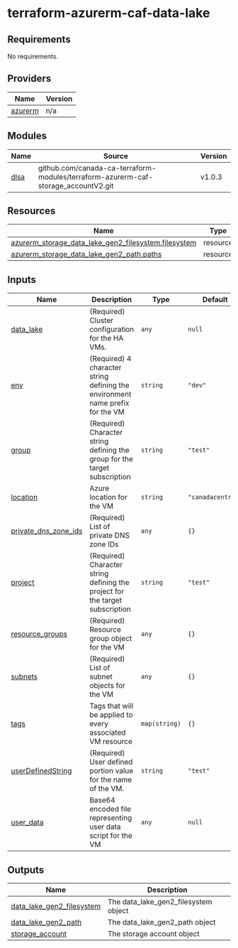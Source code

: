 # terraform-azurerm-caf-data-lake
<!-- BEGIN_TF_DOCS -->
## Requirements

No requirements.

## Providers

| Name | Version |
|------|---------|
| <a name="provider_azurerm"></a> [azurerm](#provider\_azurerm) | n/a |

## Modules

| Name | Source | Version |
|------|--------|---------|
| <a name="module_dlsa"></a> [dlsa](#module\_dlsa) | github.com/canada-ca-terraform-modules/terraform-azurerm-caf-storage_accountV2.git | v1.0.3 |

## Resources

| Name | Type |
|------|------|
| [azurerm_storage_data_lake_gen2_filesystem.filesystem](https://registry.terraform.io/providers/hashicorp/azurerm/latest/docs/resources/storage_data_lake_gen2_filesystem) | resource |
| [azurerm_storage_data_lake_gen2_path.paths](https://registry.terraform.io/providers/hashicorp/azurerm/latest/docs/resources/storage_data_lake_gen2_path) | resource |

## Inputs

| Name | Description | Type | Default | Required |
|------|-------------|------|---------|:--------:|
| <a name="input_data_lake"></a> [data\_lake](#input\_data\_lake) | (Required) Cluster configuration for the HA VMs. | `any` | `null` | no |
| <a name="input_env"></a> [env](#input\_env) | (Required) 4 character string defining the environment name prefix for the VM | `string` | `"dev"` | no |
| <a name="input_group"></a> [group](#input\_group) | (Required) Character string defining the group for the target subscription | `string` | `"test"` | no |
| <a name="input_location"></a> [location](#input\_location) | Azure location for the VM | `string` | `"canadacentral"` | no |
| <a name="input_private_dns_zone_ids"></a> [private\_dns\_zone\_ids](#input\_private\_dns\_zone\_ids) | (Required) List of private DNS zone IDs | `any` | `{}` | no |
| <a name="input_project"></a> [project](#input\_project) | (Required) Character string defining the project for the target subscription | `string` | `"test"` | no |
| <a name="input_resource_groups"></a> [resource\_groups](#input\_resource\_groups) | (Required) Resource group object for the VM | `any` | `{}` | no |
| <a name="input_subnets"></a> [subnets](#input\_subnets) | (Required) List of subnet objects for the VM | `any` | `{}` | no |
| <a name="input_tags"></a> [tags](#input\_tags) | Tags that will be applied to every associated VM resource | `map(string)` | `{}` | no |
| <a name="input_userDefinedString"></a> [userDefinedString](#input\_userDefinedString) | (Required) User defined portion value for the name of the VM. | `string` | `"test"` | no |
| <a name="input_user_data"></a> [user\_data](#input\_user\_data) | Base64 encoded file representing user data script for the VM | `any` | `null` | no |

## Outputs

| Name | Description |
|------|-------------|
| <a name="output_data_lake_gen2_filesystem"></a> [data\_lake\_gen2\_filesystem](#output\_data\_lake\_gen2\_filesystem) | The data\_lake\_gen2\_filesystem object |
| <a name="output_data_lake_gen2_path"></a> [data\_lake\_gen2\_path](#output\_data\_lake\_gen2\_path) | The data\_lake\_gen2\_path object |
| <a name="output_storage_account"></a> [storage\_account](#output\_storage\_account) | The storage account object |
<!-- END_TF_DOCS -->